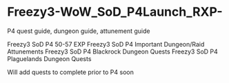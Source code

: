 # Freezy3-WoW_SoD_P4Launch_RXP-
P4 quest guide, dungeon guide, attunement guide

Freezy3 SoD P4 50-57 EXP
Freezy3 SoD P4 Important Dungeon/Raid Attunements
Freezy3 SoD P4 Blackrock Dungeon Quests
Freezy3 SoD P4 Plaguelands Dungeon Quests

Will add quests to complete prior to P4 soon

